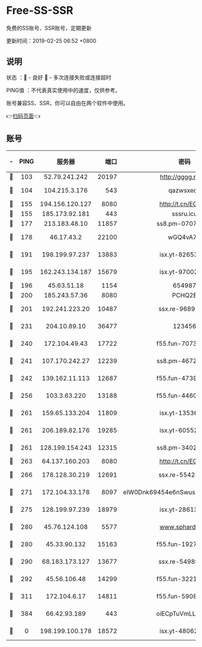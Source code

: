 # Free-SS-SSR

免费的SS账号、SSR账号，定期更新

更新时间：2019-02-25 06:52 +0800

## 说明

状态     ：🙂 - 良好 🙁 - 多次连接失败或连接超时

PING值   ：不代表真实使用中的速度，仅供参考。

账号兼容SS、SSR，你可以自由在两个软件中使用。

👉[扫码页面](https://liesauer.github.io/free-ss-ssr.github.io/)👈

## 账号

|-|PING|服务器|端口|密码|加密方式|区域|
|:----:|:----:|:-----:|-----:|:----:|:----:|:----:|
|🙂|103|52.79.241.242|20197|http://gggg.rocks|chacha20|KR|
|🙂|104|104.215.3.176|543|qazwsxedc|aes-256-gcm|JP|
|🙂|155|194.156.120.127|8080|http://t.cn/EGJIyrl|rc4-md5|RU|
|🙂|155|185.173.92.181|443|sssru.icu|rc4-md5|RU|
|🙂|177|213.183.48.10|11857|ss8.pm-07077864|rc4-md5|RU|
|🙂|178|46.17.43.2|22100|wGQ4vA7D|aes-256-gcm|RU|
|🙂|191|198.199.97.237|13883|isx.yt-82653144|aes-256-cfb|US|
|🙂|195|162.243.134.187|15679|isx.yt-97002666|aes-256-cfb|US|
|🙂|196|45.63.51.18|1154|654987|chacha20|US|
|🙂|200|185.243.57.36|8080|PCHQ2E|rc4-md5|US|
|🙂|201|192.241.223.20|10487|ssx.re-96891906|aes-256-cfb|US|
|🙂|231|204.10.89.10|36477|123456|aes-256-cfb|US|
|🙂|240|172.104.49.43|17722|f55.fun-70732779|aes-256-cfb|SG|
|🙂|241|107.170.242.27|12239|ss8.pm-46728067|aes-256-cfb|US|
|🙂|242|139.162.11.113|12687|f55.fun-47392375|aes-256-cfb|SG|
|🙂|256|103.3.63.220|13188|f55.fun-44609917|aes-256-cfb|SG|
|🙂|261|159.65.133.204|11809|isx.yt-13536858|aes-256-cfb|SG|
|🙂|261|206.189.82.176|19285|isx.yt-60552819|aes-256-cfb|SG|
|🙂|261|128.199.154.243|12315|ss8.pm-34025795|aes-256-cfb|SG|
|🙂|263|64.137.160.203|8080|http://t.cn/EGJIyrl|rc4-md5|CA|
|🙂|266|178.128.30.219|12691|ssx.re-55425348|aes-256-cfb|SG|
|🙂|271|172.104.33.178|8097|eIW0Dnk69454e6nSwuspv9DmS201tQ0D|aes-256-cfb|SG|
|🙂|275|128.199.97.239|18979|isx.yt-28613009|aes-256-cfb|SG|
|🙂|280|45.76.124.108|5577|www.sphard.com|aes-256-cfb|AU|
|🙂|280|45.33.90.132|15163|f55.fun-19270599|aes-256-cfb|US|
|🙂|290|68.183.173.127|13677|ssx.re-54989679|aes-256-cfb|US|
|🙂|292|45.56.106.48|14299|f55.fun-32217905|aes-256-cfb|US|
|🙂|311|172.104.6.17|14811|f55.fun-59087446|aes-256-cfb|US|
|🙂|384|66.42.93.189|443|oiECpTuVmLLxk4Ts|aes-256-cfb|US|
|🙁|0|198.199.100.178|18572|isx.yt-48062937|aes-256-cfb|US|
